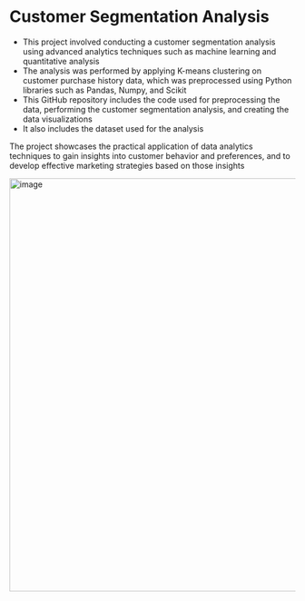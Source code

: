 # Customer Segmentation Analysis

* This project involved conducting a customer segmentation analysis using advanced analytics techniques such as machine learning and quantitative analysis
* The analysis was performed by applying K-means clustering on customer purchase history data, which was preprocessed using Python libraries such as Pandas, Numpy, and Scikit
* This GitHub repository includes the code used for preprocessing the data, performing the customer segmentation analysis, and creating the data visualizations
* It also includes the dataset used for the analysis 

The project showcases the practical application of data analytics techniques to gain insights into customer behavior and preferences, and to develop effective marketing strategies based on those insights

<img width="728" alt="image" src="https://user-images.githubusercontent.com/114832299/233500181-08017e99-1d2c-48f2-b14c-ccae0c76cc07.png">
